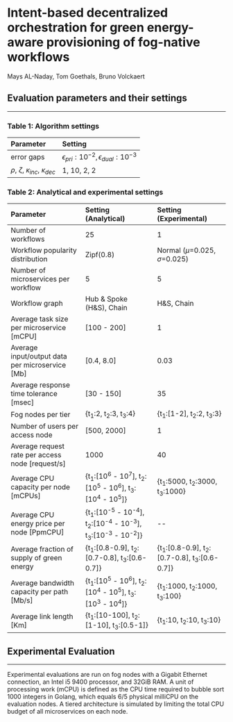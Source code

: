# Intent-based decentralized orchestration for green energy-aware provisioning of fog-native workflows

Mays AL-Naday, Tom Goethals, Bruno Volckaert


## Evaluation parameters and their settings

---

### Table 1: Algorithm settings
| Parameter   | Setting     |
|:-----------|:-----------|
|error gaps   | $\epsilon_{pri}:10^{-2}, \epsilon_{dual}:10^{-3}$   |
| $\rho$, $\zeta$, $\kappa_{inc}$, $\kappa_{dec}$ | 1, 10, 2, 2|


### Table 2: Analytical and experimental settings

| Parameter   | Setting (Analytical)    | Setting (Experimental)    |
|:-----------------------|:-------------------|:-------------------------|
|Number of workflows| 25 | 1|
|Workflow popularity distribution |  Zipf(0.8) | Normal ($\mu$=0.025, $\sigma$=0.025)|
|Number of microservices per workflow | 5 | 5|
|Workflow graph | Hub & Spoke (H&S), Chain | H&S, Chain|
|Average task size per microservice [mCPU] | [100 - 200] | 1|
|Average input/output data per microservice [Mb] | [0.4, 8.0] | 0.03 |
|Average response time tolerance [msec] | [30 - 150] | 35 |
|Fog nodes per tier | {t<sub>1</sub>:2, t<sub>2</sub>:3, t<sub>3</sub>:4} | {t<sub>1</sub>:[1-2], t<sub>2</sub>:2, t<sub>3</sub>:3} |
|Number of users per access node | [500, 2000] | 1 |
|Average request rate per access node [request/s]| 1000 | 40 |
|Average CPU capacity per node [mCPUs] | {t<sub>1</sub>:[10<sup>6</sup> - 10<sup>7</sup>], t<sub>2</sub>:[10<sup>5</sup> - 10<sup>6</sup>], t<sub>3</sub>:[10<sup>4</sup> - 10<sup>5</sup>]} | {t<sub>1</sub>:5000, t<sub>2</sub>:3000, t<sub>3</sub>:1000}|
|Average CPU energy price per node [PpmCPU] | {t<sub>1</sub>:[10<sup>-5</sup> - 10<sup>-4</sup>], t<sub>2</sub>:[10<sup>-4</sup> - 10<sup>-3</sup>], t<sub>3</sub>:[10<sup>-3</sup> - 10<sup>-2</sup>]} |-- |
|Average fraction of supply of green energy | {t<sub>1</sub>:[0.8-0.9], t<sub>2</sub>:[0.7-0.8], t<sub>3</sub>:[0.6-0.7]} | {t<sub>1</sub>:[0.8-0.9], t<sub>2</sub>:[0.7-0.8], t<sub>3</sub>:[0.6-0.7]}|
|Average bandwidth capacity per path [Mb/s] | {t<sub>1</sub>:[10<sup>5</sup> - 10<sup>6</sup>], t<sub>2</sub>:[10<sup>4</sup> - 10<sup>5</sup>], t<sub>3</sub>:[10<sup>3</sup> - 10<sup>4</sup>]} | {t<sub>1</sub>:1000, t<sub>2</sub>:1000, t<sub>3</sub>:100} |
|Average link length [Km] | {t<sub>1</sub>:[10-100], t<sub>2</sub>:[1-10], t<sub>3</sub>:[0.5-1]} | {t<sub>1</sub>:10, t<sub>2</sub>:10, t<sub>3</sub>:10} |

## Experimental Evaluation

---

Experimental evaluations are run on fog nodes with a Gigabit Ethernet connection, an Intel i5 9400 processor, and 32GiB RAM. A unit of processing work (mCPU) is defined as the CPU time required to bubble sort 1000 integers in Golang, which equals $6/5$ physical milliCPU on the evaluation nodes. A tiered architecture is simulated by limiting the total CPU budget of all microservices on each node.


